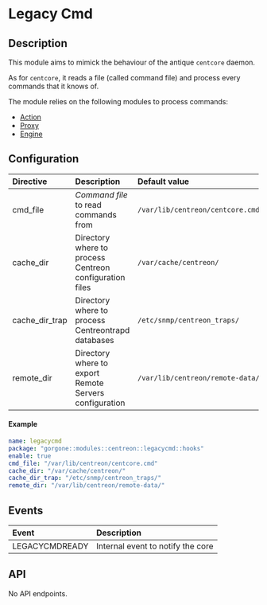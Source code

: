 # Legacy Cmd

## Description

This module aims to mimick the behaviour of the antique `centcore` daemon.

As for `centcore`, it reads a file (called command file) and process every commands that it knows of.

The module relies on the following modules to process commands:

* [Action](../core/action.md)
* [Proxy](../core/proxy.md)
* [Engine](engine.md)

## Configuration

| Directive | Description | Default value |
| :- | :- | :- |
| cmd_file | *Command file* to read commands from | `/var/lib/centreon/centcore.cmd` |
| cache_dir | Directory where to process Centreon configuration files | `/var/cache/centreon/` |
| cache_dir_trap | Directory where to process Centreontrapd databases | `/etc/snmp/centreon_traps/` |
| remote_dir | Directory where to export Remote Servers configuration | `/var/lib/centreon/remote-data/` |

#### Example

```yaml
name: legacycmd
package: "gorgone::modules::centreon::legacycmd::hooks"
enable: true
cmd_file: "/var/lib/centreon/centcore.cmd"
cache_dir: "/var/cache/centreon/"
cache_dir_trap: "/etc/snmp/centreon_traps/"
remote_dir: "/var/lib/centreon/remote-data/"
```

## Events

| Event | Description |
| :- | :- |
| LEGACYCMDREADY | Internal event to notify the core |

## API

No API endpoints.
